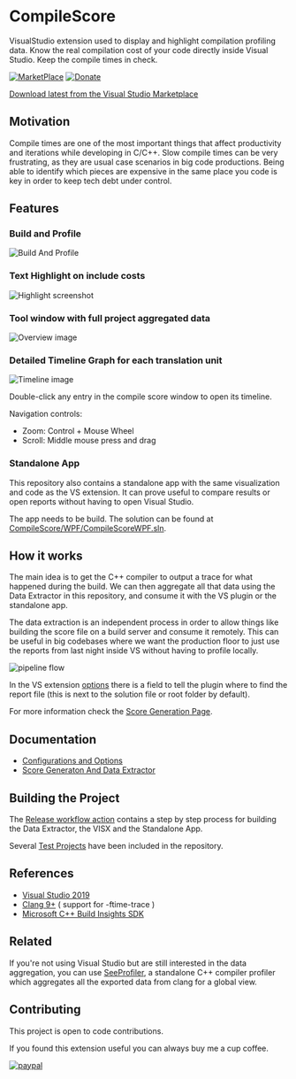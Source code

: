 # CompileScore

VisualStudio extension used to display and highlight compilation profiling data. Know the real compilation cost of your code directly inside Visual Studio. Keep the compile times in check. 

[![MarketPlace](https://img.shields.io/badge/Visual_Studio_Marketplace-v1.4.1-green.svg)](https://marketplace.visualstudio.com/items?itemName=RamonViladomat.CompileScore)
[![Donate](https://img.shields.io/badge/Donate-PayPal-green.svg)](https://www.paypal.com/donate?hosted_button_id=QWTUS8PNK5X5A)

[Download latest from the Visual Studio Marketplace](https://marketplace.visualstudio.com/items?itemName=RamonViladomat.CompileScore)

## Motivation

Compile times are one of the most important things that affect productivity and iterations while developing in C/C++. Slow compile times can be very frustrating, as they are usual case scenarios in big code productions. Being able to identify which pieces are expensive in the same place you code is key in order to keep tech debt under control.

## Features

### Build and Profile
![Build And Profile](https://github.com/Viladoman/CompileScore/wiki/data/BuildAndProfileCommand.gif?raw=true)

### Text Highlight on include costs
![Highlight screenshot](https://github.com/Viladoman/CompileScore/wiki/data/highlightScreenshot.png?raw=true)

### Tool window with full project aggregated data
![Overview image](https://github.com/Viladoman/CompileScore/wiki/data/Overview.gif?raw=true)

### Detailed Timeline Graph for each translation unit
![Timeline image](https://github.com/Viladoman/CompileScore/wiki/data/CompileScoreTimeline.gif?raw=true)

Double-click any entry in the compile score window to open its timeline. 

Navigation controls:
- Zoom: Control + Mouse Wheel
- Scroll: Middle mouse press and drag

### Standalone App 

This repository also contains a standalone app with the same visualization and code as the VS extension. It can prove useful to compare results or open reports without having to open Visual Studio. 

The app needs to be build. The solution can be found at [CompileScore/WPF/CompileScoreWPF.sln](https://github.com/Viladoman/CompileScore/tree/master/CompileScore/WPF).

## How it works

The main idea is to get the C++ compiler to output a trace for what happened during the build. We can then aggregate all that data using the Data Extractor in this repository, and consume it with the VS plugin or the standalone app. 

The data extraction is an independent process in order to allow things like building the score file on a build server and consume it remotely. This can be useful in big codebases where we want the production floor to just use the reports from last night inside VS without having to profile locally.

![pipeline flow](https://github.com/Viladoman/CompileScore/wiki/data/Dataextraction.png?raw=true)

In the VS extension [options](https://github.com/Viladoman/CompileScore/wiki/Configurations) there is a field to tell the plugin where to find the report file (this is next to the solution file or root folder by default). 

For more information check the [Score Generation Page](https://github.com/Viladoman/CompileScore/wiki/Score-Generation).

## Documentation
- [Configurations and Options](https://github.com/Viladoman/CompileScore/wiki/Configurations)
- [Score Generaton And Data Extractor](https://github.com/Viladoman/CompileScore/wiki/Score-Generation)

## Building the Project 
The [Release workflow action](https://github.com/Viladoman/CompileScore/blob/master/.github/workflows/Release.yml) contains a step by step process for building the Data Extractor, the VISX and the Standalone App. 

Several [Test Projects](https://github.com/Viladoman/CompileScore/tree/master/TestProjects) have been included in the repository. 

## References
- [Visual Studio 2019](https://visualstudio.microsoft.com/vs/)
- [Clang 9+](https://releases.llvm.org/download.html) ( support for -ftime-trace ) 
- [Microsoft C++ Build Insights SDK](https://docs.microsoft.com/cpp/build-insights/get-started-with-cpp-build-insights)

## Related 
If you're not using Visual Studio but are still interested in the data aggregation, you can use [SeeProfiler](https://github.com/Viladoman/SeeProfiler), a standalone C++ compiler profiler which aggregates all the exported data from clang for a global view.

## Contributing
This project is open to code contributions. 

If you found this extension useful you can always buy me a cup coffee. 

[![paypal](https://www.paypalobjects.com/en_US/i/btn/btn_donate_SM.gif)](https://www.paypal.com/donate?hosted_button_id=QWTUS8PNK5X5A)
